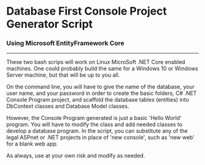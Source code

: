 <h1>Database First Console Project Generator Script</h1>
<h3>Using Microsoft EntityFramework Core</h3>
<hr>

<p>These two bash scrips will work on Linux MicroSoft .NET Core enabled machines.  One could probably build the same for 
a Windows 10 or Windows Server machine, but that will be up to you all.</p>
<p>On the command line, you will have to give the name of the database, your user name, and your password in order to 
create the basic folders, C# .NET Console Program project, and scaffold the database tables (entities) into DbContext classes and 
Database Model classes.</p>
<p>However, the Console Program generated is just a basic 'Hello World' program.  You will have to modify the class and add needed 
classes to develop a database program.  In the script, you can substitute any of the legal ASPnet or .NET projects in place of 'new 
console', such as 'new web' for a blank web app.</p>

<p>As always, use at your own risk and modify as needed.</p>
